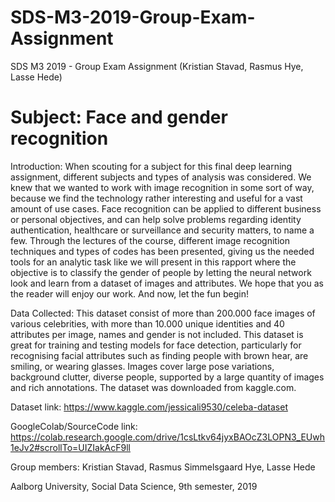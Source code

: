 # SDS-M3-2019-Group-Exam-Assignment
SDS M3 2019 - Group Exam Assignment (Kristian Stavad, Rasmus Hye, Lasse Hede)

# Subject: Face and gender recognition

Introduction: When scouting for a subject for this final deep learning assignment, different subjects and types of analysis was considered. We knew that we wanted to work with image recognition in some sort of way, because we find the technology rather interesting and useful for a vast amount of use cases. Face recognition can be applied to different business or personal objectives, and can help solve problems regarding identity authentication, healthcare or surveillance and security matters, to name a few. Through the lectures of the course, different image recognition techniques and types of codes has been presented, giving us the needed tools for an analytic task like we will present in this rapport where the objective is to classify the gender of people by letting the neural network look and learn from a dataset of images and attributes. We hope that you as the reader will enjoy our work. And now, let the fun begin! 

Data Collected: This dataset consist of more than 200.000 face images of various celebrities, with more than 10.000 unique identities and 40 attributes per image, names and gender is not included. This dataset is great for training and testing models for face detection, particularly for recognising facial attributes such as finding people with brown hear, are smiling, or wearing glasses. Images cover large pose variations, background clutter, diverse people, supported by a large quantity of images and rich annotations. The dataset was downloaded from kaggle.com. 

Dataset link: https://www.kaggle.com/jessicali9530/celeba-dataset 

GoogleColab/SourceCode link: https://colab.research.google.com/drive/1csLtkv64jyxBAOcZ3LOPN3_EUwh1eJv2#scrollTo=UIZIakAcF9ll

Group members: Kristian Stavad, Rasmus Simmelsgaard Hye, Lasse Hede

Aalborg University, Social Data Science, 9th semester, 2019
